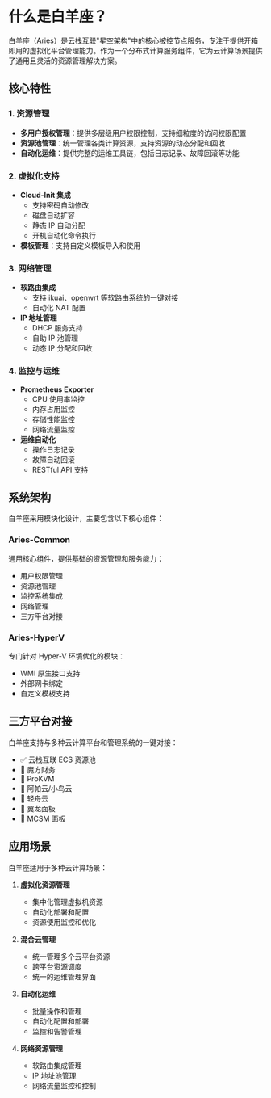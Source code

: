 # 什么是白羊座？

白羊座（Aries）是云栈互联"星空架构"中的核心被控节点服务，专注于提供开箱即用的虚拟化平台管理能力。作为一个分布式计算服务组件，它为云计算场景提供了通用且灵活的资源管理解决方案。

## 核心特性

### 1. 资源管理
- **多用户授权管理**：提供多层级用户权限控制，支持细粒度的访问权限配置
- **资源池管理**：统一管理各类计算资源，支持资源的动态分配和回收
- **自动化运维**：提供完整的运维工具链，包括日志记录、故障回滚等功能

### 2. 虚拟化支持
- **Cloud-Init 集成**
  - 支持密码自动修改
  - 磁盘自动扩容
  - 静态 IP 自动分配
  - 开机自动化命令执行
- **模板管理**：支持自定义模板导入和使用

### 3. 网络管理
- **软路由集成**
  - 支持 ikuai、openwrt 等软路由系统的一键对接
  - 自动化 NAT 配置
- **IP 地址管理**
  - DHCP 服务支持
  - 自助 IP 池管理
  - 动态 IP 分配和回收

### 4. 监控与运维
- **Prometheus Exporter**
  - CPU 使用率监控
  - 内存占用监控
  - 存储性能监控
  - 网络流量监控
- **运维自动化**
  - 操作日志记录
  - 故障自动回滚
  - RESTful API 支持

## 系统架构

白羊座采用模块化设计，主要包含以下核心组件：

### Aries-Common
通用核心组件，提供基础的资源管理和服务能力：
- 用户权限管理
- 资源池管理
- 监控系统集成
- 网络管理
- 三方平台对接

### Aries-HyperV
专门针对 Hyper-V 环境优化的模块：
- WMI 原生接口支持
- 外部网卡绑定
- 自定义模板支持

## 三方平台对接

白羊座支持与多种云计算平台和管理系统的一键对接：

- ✅ 云栈互联 ECS 资源池
- 🔄 魔方财务
- 🔄 ProKVM
- 🔄 阿帕云/小鸟云
- 🔄 轻舟云
- 🔄 翼龙面板
- 🔄 MCSM 面板

## 应用场景

白羊座适用于多种云计算场景：

1. **虚拟化资源管理**
   - 集中化管理虚拟机资源
   - 自动化部署和配置
   - 资源使用监控和优化

2. **混合云管理**
   - 统一管理多个云平台资源
   - 跨平台资源调度
   - 统一的运维管理界面

3. **自动化运维**
   - 批量操作和管理
   - 自动化配置和部署
   - 监控和告警管理

4. **网络资源管理**
   - 软路由集成管理
   - IP 地址池管理
   - 网络流量监控和控制 